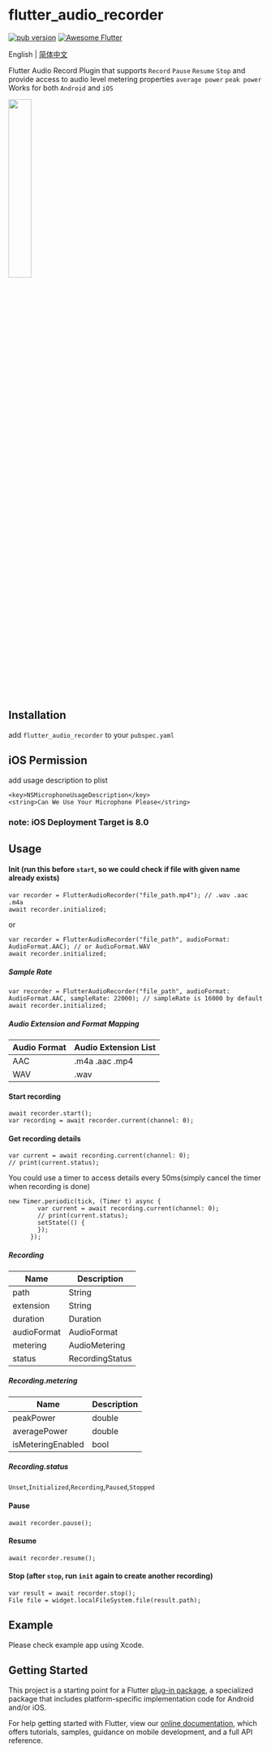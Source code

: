 # flutter_audio_recorder
<p align="left">
  <a href="https://pub.dartlang.org/packages/flutter_audio_recorder"><img alt="pub version" src="https://img.shields.io/pub/v/flutter_audio_recorder.svg?style=flat-square"></a>
  <a href="https://github.com/Solido/awesome-flutter">
   <img alt="Awesome Flutter" src="https://img.shields.io/badge/Awesome-Flutter-blue.svg?longCache=true&style=flat-square" />
</a>
</p>

English | [简体中文](./README-zh_CN.md)

Flutter Audio Record Plugin that supports `Record` `Pause` `Resume` `Stop` and provide access to audio level metering properties `average power` `peak power`
Works for both `Android` and `iOS`

<img src="https://user-images.githubusercontent.com/10917606/64927086-b2bcda00-d838-11e9-9ab8-bad78a95f02c.gif" width="30%" height="30%" />

## Installation
add `flutter_audio_recorder` to your `pubspec.yaml`

## iOS Permission 
add usage description to plist
```
<key>NSMicrophoneUsageDescription</key>
<string>Can We Use Your Microphone Please</string>
```

### note: iOS Deployment Target is 8.0

## Usage

#### Init (run this before `start`, so we could check if file with given name already exists)
```
var recorder = FlutterAudioRecorder("file_path.mp4"); // .wav .aac .m4a
await recorder.initialized;
```

or 

```
var recorder = FlutterAudioRecorder("file_path", audioFormat: AudioFormat.AAC); // or AudioFormat.WAV
await recorder.initialized;
```

##### Sample Rate
```
var recorder = FlutterAudioRecorder("file_path", audioFormat: AudioFormat.AAC, sampleRate: 22000); // sampleRate is 16000 by default
await recorder.initialized;
```

##### Audio Extension and Format Mapping
| Audio Format  | Audio Extension List |
| ------------- | ------------- |
| AAC  | .m4a .aac .mp4  |
| WAV  | .wav  |

#### Start recording
```
await recorder.start();
var recording = await recorder.current(channel: 0);
```

#### Get recording details
```
var current = await recording.current(channel: 0);
// print(current.status);
```
You could use a timer to access details every 50ms(simply cancel the timer when recording is done)
```
new Timer.periodic(tick, (Timer t) async {
        var current = await recording.current(channel: 0);
        // print(current.status);
        setState(() {
        });
      });
```

##### Recording
| Name  | Description |
| ------------- | ------------- |
| path  | String  |
| extension  | String  |
| duration  | Duration  |
| audioFormat  | AudioFormat  |
| metering  | AudioMetering  |
| status  | RecordingStatus  |

##### Recording.metering
| Name  | Description |
| ------------- | ------------- |
| peakPower  | double  |
| averagePower  | double  |
| isMeteringEnabled  | bool  |

##### Recording.status
`Unset`,`Initialized`,`Recording`,`Paused`,`Stopped`


#### Pause
```
await recorder.pause();
```

#### Resume
```
await recorder.resume();
```

#### Stop (after `stop`, run `init` again to create another recording)
```
var result = await recorder.stop();
File file = widget.localFileSystem.file(result.path);
```

## Example
Please check example app using Xcode.


## Getting Started

This project is a starting point for a Flutter
[plug-in package](https://flutter.dev/developing-packages/),
a specialized package that includes platform-specific implementation code for
Android and/or iOS.

For help getting started with Flutter, view our 
[online documentation](https://flutter.dev/docs), which offers tutorials, 
samples, guidance on mobile development, and a full API reference.

